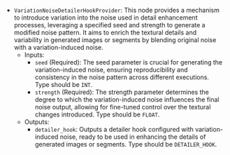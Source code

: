 - `VariationNoiseDetailerHookProvider`: This node provides a mechanism to introduce variation into the noise used in detail enhancement processes, leveraging a specified seed and strength to generate a modified noise pattern. It aims to enrich the textural details and variability in generated images or segments by blending original noise with a variation-induced noise.
    - Inputs:
        - `seed` (Required): The seed parameter is crucial for generating the variation-induced noise, ensuring reproducibility and consistency in the noise pattern across different executions. Type should be `INT`.
        - `strength` (Required): The strength parameter determines the degree to which the variation-induced noise influences the final noise output, allowing for fine-tuned control over the textural changes introduced. Type should be `FLOAT`.
    - Outputs:
        - `detailer_hook`: Outputs a detailer hook configured with variation-induced noise, ready to be used in enhancing the details of generated images or segments. Type should be `DETAILER_HOOK`.
